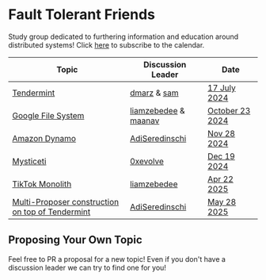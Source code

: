 # Fault Tolerant Friends

Study group dedicated to furthering information and education around distributed systems! Click [here](https://tinyurl.com/faulttolerantfrenscal) to subscribe to the calendar.

| Topic | Discussion Leader|  Date |
|-------|-----------------|-----------|
| [Tendermint](./Sessions/tendermint.md) | [dmarz](https://x.com/DistributedMarz) & [sam](https://x.com/samlafer) |  [17 July 2024](https://calendar.google.com/calendar/u/0/r/eventedit/bGMzbTZoNDk2ZDFwaDhvMzg3ZWQ5ZnBiazAgNmYxY2U0NDIzNTg4N2I3YmYxNTkwNmE5Mzc1MGE3MDY4NDgyOTEyMjVhMTE0ZDcyOTNhMTdlZDg1YjhjYmU3ZEBn)  |
| [Google File System](./Sessions/gfs.md) | [liamzebedee](https://x.com/liamzebedee) & [maanav](https://x.com/MaanavKhaitan) |  [October 23 2024]()  |
| [Amazon Dynamo](./Sessions/dynamo.md) | [AdiSeredinschi](https://x.com/AdiSeredinschi) |  [Nov 28 2024]()  |
| [Mysticeti](./Sessions/mysticeti.md) | [0xevolve](https://x.com/0xevolve) |  [Dec 19 2024]()  |
| [TikTok Monolith](./Sessions/tiktok-monolith.md) | [liamzebedee](https://x.com/liamzebedee) |  [Apr 22 2025]()  |
| [Multi-Proposer construction on top of Tendermint](./Sessions/multi-prop.md) | [AdiSeredinschi](https://x.com/AdiSeredinschi) |  [May 28 2025]()  |

## Proposing Your Own Topic

Feel free to PR a proposal for a new topic! Even if you don't have a discussion leader we can try to find one for you!
